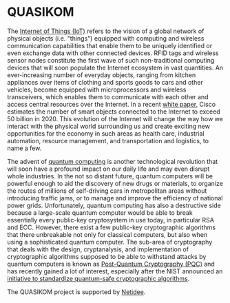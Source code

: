 # QUASIKOM

The [Internet of Things (IoT)](http://en.wikipedia.org/wiki/Internet_of_things
"Internet of things on Wikipedia") refers to the vision of a global network of
physical objects (i.e. "things") equipped with computing and wireless
communication capabilities that enable them to be uniquely identified or even
exchange data with other connected devices. RFID tags and wireless sensor nodes
constitute the first wave of such non-traditional computing devices that will
soon populate the Internet ecosystem in vast quantities. An ever-increasing
number of everyday objects, ranging from kitchen appliances over items of
clothing and sports goods to cars and other vehicles, become equipped with
microprocessors and wireless transceivers, which enables them to communicate
with each other and access central resources over the Internet. In a recent
[white
paper](https://www.cisco.com/c/dam/en_us/about/ac79/docs/innov/IoT_IBSG_0411FINAL.pdf
"Cisco IoT white paper"), Cisco estimates the number of smart objects connected
to the Internet to exceed 50 billion in 2020. This evolution of the Internet
will change the way how we interact with the physical world surrounding us and
create exciting new opportunities for the economy in such areas as health care,
industrial automation, resource management, and transportation and logistics,
to name a few.

The advent of [quantum
computing](http://en.wikipedia.org/wiki/Quantum_computing "Quantum computing on
Wikipedia") is another technological revolution that will soon have a profound
impact on our daily life and may even disrupt whole industries. In the not so
distant future, quantum computers will be powerful enough to aid the discovery
of new drugs or materials, to organize the routes of millions of self-driving
cars in metropolitan areas without introducing traffic jams, or to manage and
improve the efficiency of national power grids. Unfortunately, quantum
computing has also a destructive side because a large-scale quantum computer
would be able to break essentially every public-key cryptosystem in use today,
in particular RSA and ECC. However, there exist a few public-key cryptographic
algorithms that there unbreakable not only for classical computers, but also
when using a sophisticated quantum computer. The sub-area of cryptography that
deals with the design, cryptanalysis, and implementation of cryptographic
algorithms supposed to be able to withstand attacks by quantum computers is
known as [Post-Quantum Cryptography
(PQC)](http://en.wikipedia.org/wiki/Post-quantum_cryptography "Post-quantum
cryptography on Wikipedia") and has recently gained a lot of interest,
especially after the NIST announced an [initiative to standardize quantum-safe
cryptographic
algorithms](http://csrc.nist.gov/Projects/Post-Quantum-Cryptography "NIST
post-quantum cryptography project").

The QUASIKOM project is supported by [Netidee](http://www.netidee.at "NetIdee
Homepage").
